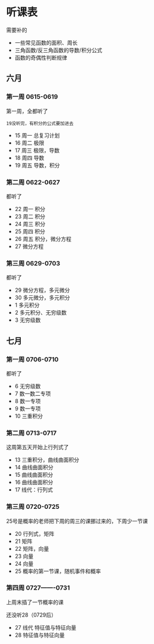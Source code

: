 # 听课表

需要补的

- 一些常见函数的面积、周长
- 三角函数/反三角函数的导数/积分公式
- 函数的奇偶性判断规律

## 六月

### 第一周 0615-0619

第一周，全都听了

`19没听完，有积分的公式要加进去`

- 15 周一 总复习计划
- 16 周二 极限
- 17 周三 极限，导数
- 18 周四 导数
- 19 周五 导数，积分

### 第二周 0622-0627

都听了

- 22 周一 积分
- 23 周二 积分
- 24 周三 积分
- 25 周四 积分
- 26 周五 积分，微分方程
- 27 微分方程

### 第三周 0629-0703

都听了

- 29 微分方程，多元微分
- 30 多元微分，多元积分
- 1 多元积分
- 2 多元积分、无穷级数
- 3 无穷级数

## 七月

### 第一周  0706-0710

都听了

- 6 无穷级数
- 7 数一数二专项
- 8 数一专项
- 9 数一专项
- 10 三重积分

### 第二周 0713-0717

这周第五天开始上行列式了

- 13 三重积分，曲线曲面积分
- 14 曲线曲面积分
- 15 曲线曲面积分
- 16 曲线曲面积分
- 17 线代：行列式

### 第三周 0720-0725

25号是概率的老师把下周的周三的课挪过来的，下周少一节课

- 20 行列式，矩阵
- 21 矩阵
- 22 矩阵，向量
- 23 向量
- 24 向量
- 25 概率的第一节课，随机事件和概率

### 第四周 0727——-0731

上周末插了一节概率的课

还没听28（0729后）

- 27 线代 特征值与特征向量
- 28 特征值与特征向量